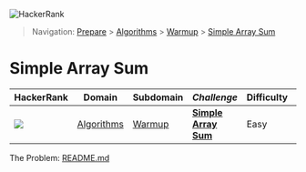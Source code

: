 ![HackerRank](../../../../assets/logo-black.svg?raw=true)
> Navigation: [Prepare](https://www.hackerrank.com/dashboard) > [Algorithms](https://www.hackerrank.com/domains/algorithms) > 
[Warmup](https://www.hackerrank.com/domains/algorithms/warmup) > [Simple Array Sum](https://www.hackerrank.com/challenges/simple-array-sum/)
# Simple Array Sum
| HackerRank | Domain | Subdomain | *Challenge* | Difficulty | Skills |
| ---------- | ------ | --------- | ----------- | ---------- | ------ |
| <a href="https://www.hackerrank.com/dashboard"><img src="../../../../assets/favicon.png?raw=true" /></a> | [Algorithms](https://www.hackerrank.com/domains/algorithms) | [Warmup](https://www.hackerrank.com/domains/algorithms/warmup) | **[Simple Array Sum](https://www.hackerrank.com/challenges/simple-array-sum/problem)** | Easy | Problem Solving (Basic) |

The Problem: [README.md](README.md)
